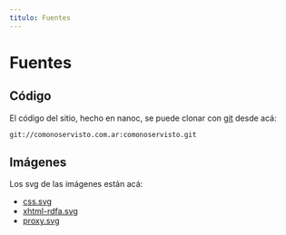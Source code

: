 ```yaml
---
titulo: Fuentes
---
```


Fuentes
=======

Código
------

El código del sitio, hecho en nanoc, se puede clonar con [git] desde acá:

    git://comonoservisto.com.ar:comonoservisto.git

Imágenes
--------

Los svg de las imágenes están acá:

* [css.svg](css.svg)
* [xhtml-rdfa.svg](xhtml-rdfa.svg)
* [proxy.svg](proxy.svg)


[git]: http://git-scm.com/
